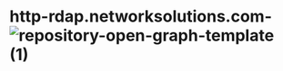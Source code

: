 # http-rdap.networksolutions.com-![repository-open-graph-template (1)](https://user-images.githubusercontent.com/82085545/195104637-9ca8bcf1-1d9f-4496-831e-bb019174492e.png)
